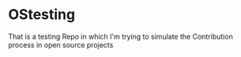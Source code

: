 # OStesting
That is a testing Repo in which I'm trying to simulate the Contribution process in open source projects
